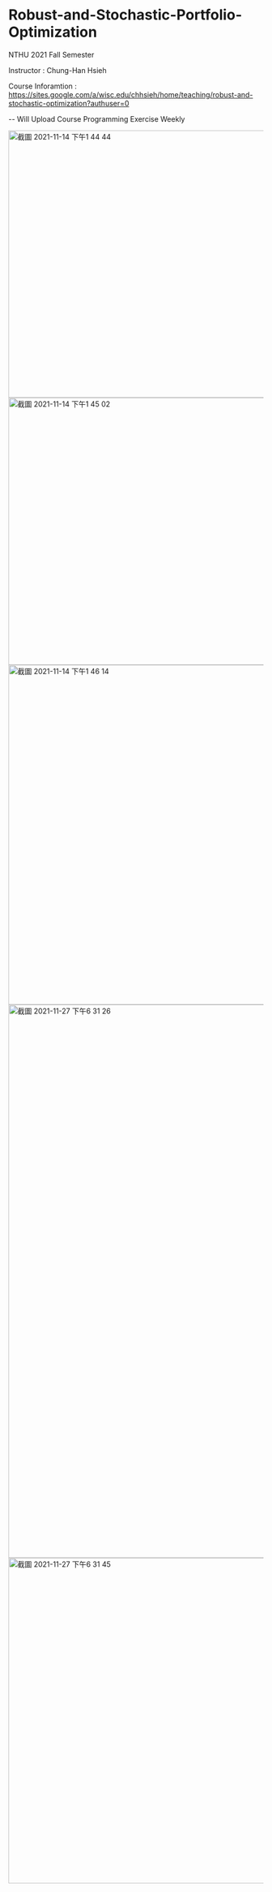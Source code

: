 # Robust-and-Stochastic-Portfolio-Optimization

NTHU 2021 Fall Semester

Instructor : Chung-Han Hsieh

Course Inforamtion : https://sites.google.com/a/wisc.edu/chhsieh/home/teaching/robust-and-stochastic-optimization?authuser=0


-- Will Upload Course Programming Exercise Weekly 

<img width="527" alt="截圖 2021-11-14 下午1 44 44" src="https://user-images.githubusercontent.com/80143995/141669237-218fc78a-36e7-4820-80e0-99e4a0560839.png">

<img width="527" alt="截圖 2021-11-14 下午1 45 02" src="https://user-images.githubusercontent.com/80143995/141669242-1035167e-3ee8-452d-8cdd-8d084904fe94.png">

<img width="670" alt="截圖 2021-11-14 下午1 46 14" src="https://user-images.githubusercontent.com/80143995/141669246-6674c9fb-439e-41fa-b1d3-407c277dee31.png">

<img width="1091" alt="截圖 2021-11-27 下午6 31 26" src="https://user-images.githubusercontent.com/80143995/143677580-ff651508-7186-45c5-a267-aeaa2603c583.png">

<img width="642" alt="截圖 2021-11-27 下午6 31 45" src="https://user-images.githubusercontent.com/80143995/143677581-cb5809e4-e784-4d35-9e65-671cb2d077dd.png">
